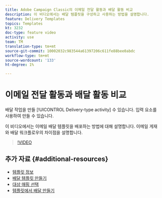 ```yaml
---
title: Adobe Campaign Classic의 이메일 전달 활동과 배달 활동 비교
description: 이 비디오에서는 배달 템플릿을 구성하고 사용하는 방법을 설명합니다.
feature: Delivery Templates
topics: Templates
kt: 3232
doc-type: feature video
activity: use
team: TM
translation-type: tm+mt
source-git-commit: 10002032c983544a61397206c611fe88bee0abdc
workflow-type: tm+mt
source-wordcount: '133'
ht-degree: 1%

---
```



# 이메일 전달 활동과 배달 활동 비교

배달 작업을 만들 [!UICONTROL Delivery-type activity] 수 있습니다. 입력 요소를 사용하여 만들 수 있습니다.

이 비디오에서는 이메일 배달 템플릿을 배포하는 방법에 대해 설명합니다. 이메일 게재와 배달 워크플로우의 차이점을 설명합니다.

>[!VIDEO](https://video.tv.adobe.com/v/24065?quality=12)

## 추가 자료 {#additional-resources}

* [템플릿 정보](https://docs.campaign.adobe.com/doc/AC/en/DLV_Using_delivery_templates_About_templates.html)
* [배달 템플릿 만들기](https://docs.campaign.adobe.com/doc/AC/en/DLV_Using_delivery_templates_Creating_a_delivery_template.html)
* [대상 매핑 선택](https://docs.campaign.adobe.com/doc/AC/en/DLV_Using_delivery_templates_Selecting_a_target_mapping.html)
* [템플릿에서 배달 만들기](https://docs.campaign.adobe.com/doc/AC/en/DLV_Using_delivery_templates_Creating_a_delivery_from_a_template.html)
